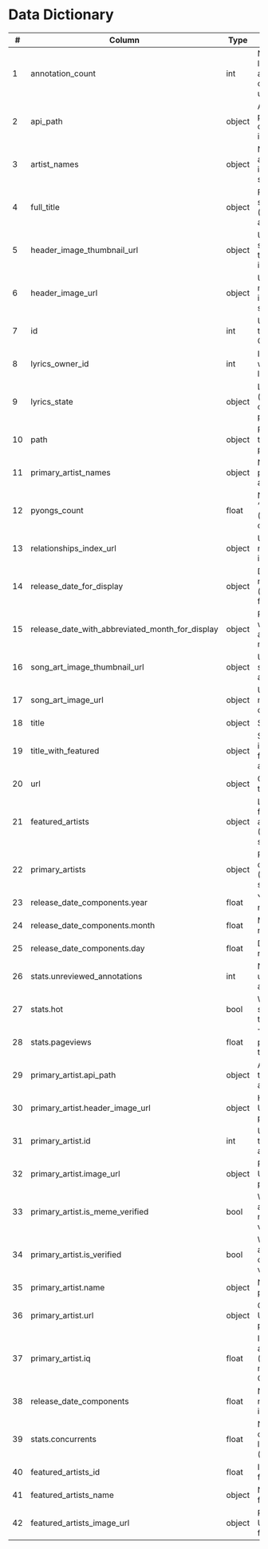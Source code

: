 # Data Dictionary

| #  | Column                                          | Type   | Description |
|----|-------------------------------------------------|--------|-------------|
| 1  | annotation_count                                | int    | Number of lyric annotations contributed by users. |
| 2  | api_path                                        | object | API endpoint path to access detailed song info. |
| 3  | artist_names                                    | object | Names of artists involved in the song (string). |
| 4  | full_title                                      | object | Full title of the song (including artist names). |
| 5  | header_image_thumbnail_url                      | object | URL of the song’s header thumbnail image. |
| 6  | header_image_url                                | object | URL of the main header image for the song. |
| 7  | id                                              | int    | Unique ID of the song in Genius. |
| 8  | lyrics_owner_id                                 | int    | ID of the user who owns the lyrics. |
| 9  | lyrics_state                                    | object | Lyrics status (e.g. complete, in-progress). |
| 10 | path                                            | object | Relative path to the song page. |
| 11 | primary_artist_names                            | object | Name of the primary artist(s). |
| 12 | pyongs_count                                    | float  | Number of “Pyongs” (likes/upvotes) on Genius. |
| 13 | relationships_index_url                         | object | URL of the relationships index page. |
| 14 | release_date_for_display                        | object | Display release date (string format). |
| 15 | release_date_with_abbreviated_month_for_display | object | Release date with abbreviated month (string). |
| 16 | song_art_image_thumbnail_url                    | object | URL of the song’s cover art thumbnail. |
| 17 | song_art_image_url                              | object | URL of the main song cover art. |
| 18 | title                                           | object | Song title. |
| 19 | title_with_featured                             | object | Song title including featured artists. |
| 20 | url                                             | object | Genius URL of the song. |
| 21 | featured_artists                                | object | List of featured artists (JSON/dict structure). |
| 22 | primary_artists                                 | object | Primary artist details (JSON/dict structure). |
| 23 | release_date_components.year                    | float  | Year of release. |
| 24 | release_date_components.month                   | float  | Month of release. |
| 25 | release_date_components.day                     | float  | Day of release. |
| 26 | stats.unreviewed_annotations                    | int    | Number of unreviewed annotations. |
| 27 | stats.hot                                       | bool   | Whether the song is trending/hot. |
| 28 | stats.pageviews                                 | float  | Total pageviews of the song. |
| 29 | primary_artist.api_path                         | object | API path for the primary artist. |
| 30 | primary_artist.header_image_url                 | object | Header image URL of the primary artist. |
| 31 | primary_artist.id                               | int    | Unique ID of the primary artist. |
| 32 | primary_artist.image_url                        | object | Profile image URL of the primary artist. |
| 33 | primary_artist.is_meme_verified                 | bool   | Whether the artist is meme-verified. |
| 34 | primary_artist.is_verified                      | bool   | Whether the artist is officially verified. |
| 35 | primary_artist.name                             | object | Name of the primary artist. |
| 36 | primary_artist.url                              | object | Genius profile URL of the primary artist. |
| 37 | primary_artist.iq                               | float  | IQ score of the artist (reputation metric on Genius). |
| 38 | release_date_components                         | float  | Null or missing release date info. |
| 39 | stats.concurrents                               | float  | Number of concurrent listeners (real-time). |
| 40 | featured_artists_id                             | float  | ID of the featured artist. |
| 41 | featured_artists_name                           | object | Name of the featured artist. |
| 42 | featured_artists_image_url                      | object | Profile image URL of the featured artist. |
